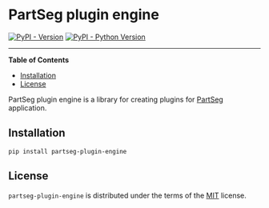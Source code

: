 # PartSeg plugin engine

[![PyPI - Version](https://img.shields.io/pypi/v/partseg-plugin-engine.svg)](https://pypi.org/project/partseg-plugin-engine)
[![PyPI - Python Version](https://img.shields.io/pypi/pyversions/partseg-plugin-engine.svg)](https://pypi.org/project/partseg-plugin-engine)

-----

**Table of Contents**

- [Installation](#installation)
- [License](#license)

PartSeg plugin engine is a library for creating plugins for [PartSeg](https://pypi.org/project/PartSeg/) application. 

## Installation

```console
pip install partseg-plugin-engine
```

## License

`partseg-plugin-engine` is distributed under the terms of the [MIT](https://spdx.org/licenses/MIT.html) license.
